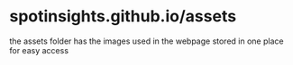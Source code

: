# spotinsights.github.io/assets
the assets folder has the images used in the webpage stored in one place for easy access